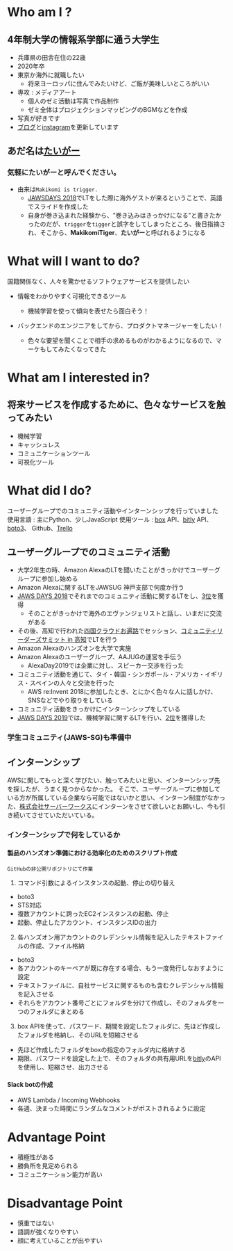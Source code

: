 # Who am I ?
## 4年制大学の情報系学部に通う大学生
- 兵庫県の田舎在住の22歳
- 2020年卒
- 東京か海外に就職したい
    - 将来ヨーロッパに住んでみたいけど、ご飯が美味しいところがいい
- 専攻 : メディアアート
    - 個人のゼミ活動は写真で作品制作
    - ゼミ全体はプロジェクションマッピングのBGMなどを作成
- 写真が好きです
- [ブログ](https://makikomitiger.com/)と[instagram](https://www.instagram.com/kana_nun_)を更新しています

## あだ名は[たいがー](https://twitter.com/MakikomiTiger)
### 気軽にたいがーと呼んでください。
- 由来は`Makikomi is trigger.`
    - [JAWSDAYS 2018](https://jawsdays2018.jaws-ug.jp/)でLTをした際に海外ゲストが来るということで、英語でスライドを作成した
    - 自身が巻き込まれた経験から、"巻き込みはきっかけになる"と書きたかったのだが、`trigger`を`tigger`と誤字をしてしまったところ、後日指摘され、そこから、**MakikomiTiger**、**たいがー**と呼ばれるようになる

# What will I want to do?
国籍関係なく、人々を驚かせるソフトウェアサービスを提供したい
- 情報をわかりやすく可視化できるツール
    - 機械学習を使って傾向を表せたら面白そう！

- バックエンドのエンジニアをしてから、プロダクトマネージャーをしたい！
    - 色々な要望を聞くことで相手の求めるものがわかるようになるので、マーケもしてみたくなってきた

# What am I interested in?
## 将来サービスを作成するために、色々なサービスを触ってみたい
- 機械学習
- キャッシュレス
- コミュニケーションツール
- 可視化ツール

# What did I do?
ユーザーグループでのコミュニティ活動やインターンシップを行っていました
使用言語 :  主にPython、少しJavaScript
使用ツール : [box](https://www.box.com/ja-jp/home) API、[bitly](https://bitly.com/) API、 [boto3](https://boto3.amazonaws.com/v1/documentation/api/latest/index.html?id=docs_gateway)、 Github、[Trello](https://trello.com/ja)

##  ユーザーグループでのコミュニティ活動
- 大学2年生の時、Amazon AlexaのLTを聞いたことがきっかけでユーザーグループに参加し始める
- Amazon Alexaに関するLTをJAWSUG 神戸支部で何度か行う
- [JAWS DAYS 2018](https://jawsdays2018.jaws-ug.jp/)でそれまでのコミュニティ活動に関するLTをし、[3位](https://speakerdeck.com/ktkn1129/why-do-i-stand-here-now)を獲得
    - そのことがきっかけで海外のエヴァンジェリストと話し、いまだに交流がある
- その後、高知で行われた[四国クラウドお遍路](http://ohenro.jaws-ug.jp/)でセッション、[コミュニティリーダーズサミット in 高知](https://eventregist.com/e/CLS_Kochi?lang=ja_JP)でLTを行う
- Amazon Alexaのハンズオンを大学で実施
- Amazon Alexaのユーザーグループ、AAJUGの運営を手伝う
    - AlexaDay2019では企業に対し、スピーカー交渉を行った
- コミュニティ活動を通じて、タイ・韓国・シンガポール・アメリカ・イギリス・スペインの人々と交流を行った
    - AWS re:Invent 2018に参加したとき、とにかく色々な人に話しかけ、SNSなどでやり取りをしている
- コミュニティ活動をきっかけにインターンシップをしている
- [JAWS DAYS 2019](https://jawsdays2019.jaws-ug.jp/)では、機械学習に関するLTを行い、[2位](https://speakerdeck.com/ktkn1129/katukowotukekirenaisi-falseji-jie-xue-xi-my-machine-learning-that-i-cant-show-off)を獲得した

### 学生コミュニティ(JAWS-SG)も準備中

## インターンシップ
AWSに関してもっと深く学びたい、触ってみたいと思い、インターンシップ先を探したが、うまく見つからなかった。
そこで、ユーザーグループに参加している方が所属している企業なら可能ではないかと思い、インターン制度がなかった、[株式会社サーバーワークス](https://www.serverworks.co.jp/)にインターンをさせて欲しいとお願いし、今も引き続いてさせていただいている。

### インターンシップで何をしているか
#### 製品のハンズオン準備における効率化のためのスクリプト作成
`GitHubの非公開リポジトリにて作業`
1.  コマンド引数によるインスタンスの起動、停止の切り替え
- boto3
- STS対応
- 複数アカウントに跨ったEC2インスタンスの起動、停止
- 起動、停止したアカウント、インスタンスIDの出力

2. 各ハンズオン用アカウントのクレデンシャル情報を記入したテキストファイルの作成、ファイル格納
- boto3
- 各アカウントのキーペアが既に存在する場合、もう一度発行しなおすように設定
- テキストファイルに、自社サービスに関するものも含むクレデンシャル情報を記入させる
- それらをアカウント番号ごとにフォルダを分けて作成し、そのフォルダを一つのフォルダにまとめる

3. box APIを使って、パスワード、期間を設定したフォルダに、先ほど作成したフォルダを格納し、そのURLを短縮させる
- 先ほど作成したフォルダをboxの指定のフォルダ内に格納する
- 期限、パスワードを設定した上で、そのフォルダの共有用URLを[bitly](https://bitly.com/)のAPIを使用し、短縮させ、出力させる

#### Slack botの作成
- AWS Lambda / Incoming Webhooks
- 各週、決まった時間にランダムなコメントがポストされるように設定

# Advantage Point
- 積極性がある
- 勝負所を見定められる
- コミュニケーション能力が高い

# Disadvantage Point
- 慎重ではない
- 語調が強くなりやすい
- 顔に考えていることが出やすい
